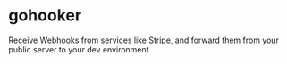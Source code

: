 # gohooker
Receive Webhooks from services like Stripe, and forward them from your public server to your dev environment
